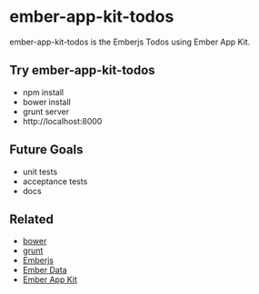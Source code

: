 # ember-app-kit-todos

ember-app-kit-todos is the Emberjs Todos using Ember App Kit.

## Try ember-app-kit-todos

* npm install
* bower install
* grunt server
* http://localhost:8000

## Future Goals

* unit tests
* acceptance tests
* docs

## Related

* [bower](https://github.com/bower/bower)
* [grunt](https://github.com/gruntjs/grunt)
* [Emberjs](https://github.com/emberjs/ember.js)
* [Ember Data](https://github.com/emberjs/data)
* [Ember App Kit](https://github.com/stefanpenner/ember-app-kit)
